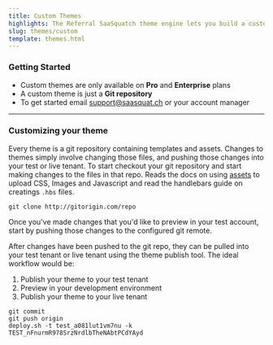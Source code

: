 ```yaml
---
title: Custom Themes
highlights: The Referral SaaSquatch theme engine lets you build a custom widget to exactly match your brand
slug: themes/custom
template: themes.html
---
```


### Getting Started

 - Custom themes are only available on <b>Pro</b> and <b>Enterprise</b> plans</li>
 - A custom theme is just a <b>Git repository</b>
 - To get started email <a href="mailto:support@saasquat.ch">support@saasquat.ch</a> or your account manager


<hr/>

### Customizing your theme

Every theme is a git repository containing templates and assets. Changes to themes simply
involve changing those files, and pushing those changes into your test or live tenant. To start checkout your git repository and start making changes to the files in that repo. 
Reads the docs on using [assets](/themes/assets) to upload CSS, Images and Javascript and read
the handlebars guide on creatings `.hbs` files.

```
git clone http://gitorigin.com/repo
```

Once you've made changes that you'd like to preview in your test account, start by pushing those changes
to the configured git remote.

After changes have been pushed to the git repo, they can be pulled into 
your test tenant or live tenant using the theme publish tool. The ideal workflow would be:

  1. Publish your theme to your test tenant
  2. Preview in your development environment
  3. Publish your theme to your live tenant

```
git commit
git push origin
deploy.sh -t test_a081lut1vm7nu -k TEST_nFnurmR978SrzNrdlbTheNAbtPCdYAyd
```
